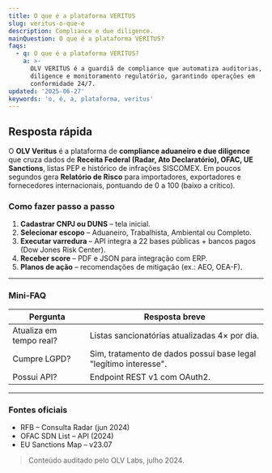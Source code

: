 ```yaml
---
title: O que é a plataforma VERITUS
slug: veritus-o-que-e
description: Compliance e due diligence.
mainQuestion: O que é a plataforma VERITUS?
faqs:
  - q: O que é a plataforma VERITUS?
    a: >-
      OLV VERITUS é a guardiã de compliance que automatiza auditorias, due
      diligence e monitoramento regulatório, garantindo operações em
      conformidade 24/7.
updated: '2025-06-27'
keywords: 'o, é, a, plataforma, veritus'
---
```


## Resposta rápida

O **OLV Veritus** é a plataforma de **compliance aduaneiro e due diligence** que cruza dados de **Receita Federal (Radar, Ato Declaratório), OFAC, UE Sanctions**, listas PEP e histórico de infrações SISCOMEX. Em poucos segundos gera **Relatório de Risco** para importadores, exportadores e fornecedores internacionais, pontuando de 0 a 100 (baixo a crítico).

### Como fazer passo a passo

1. **Cadastrar CNPJ ou DUNS** – tela inicial.
2. **Selecionar escopo** – Aduaneiro, Trabalhista, Ambiental ou Completo.
3. **Executar varredura** – API integra a 22 bases públicas + bancos pagos (Dow Jones Risk Center).
4. **Receber score** – PDF e JSON para integração com ERP.
5. **Planos de ação** – recomendações de mitigação (ex.: AEO, OEA-F).

---

### Mini-FAQ

| Pergunta | Resposta breve |
| --- | --- |
| Atualiza em tempo real? | Listas sancionatórias atualizadas 4× por dia. |
| Cumpre LGPD? | Sim, tratamento de dados possui base legal "legítimo interesse". |
| Possui API? | Endpoint REST v1 com OAuth2. |

---

### Fontes oficiais

* RFB – Consulta Radar (jun 2024)
* OFAC SDN List – API (2024)
* EU Sanctions Map – v23.07

> Conteúdo auditado pelo OLV Labs, julho 2024.
